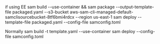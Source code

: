 if using EE
sam build --use-container && sam package  --output-template-file packaged.yaml --s3-bucket aws-sam-cli-managed-default-samclisourcebucket-8tf6bmi4rdcx --region us-east-1
sam deploy --template-file packaged.yaml --config-file samconfig.toml


Normally
sam build -t template.yaml --use-container
sam deploy --config-file samconfig.toml


